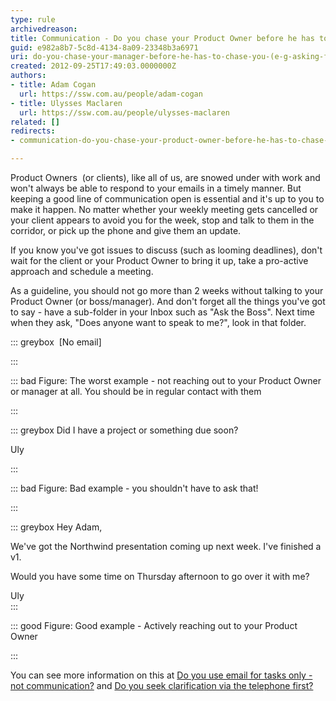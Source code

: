 ```yaml
---
type: rule
archivedreason: 
title: Communication - Do you chase your Product Owner before he has to chase you? (E.g. Asking for clarification)
guid: e982a8b7-5c8d-4134-8a09-23348b3a6971
uri: do-you-chase-your-manager-before-he-has-to-chase-you-(e-g-asking-for-clarification)
created: 2012-09-25T17:49:03.0000000Z
authors:
- title: Adam Cogan
  url: https://ssw.com.au/people/adam-cogan
- title: Ulysses Maclaren
  url: https://ssw.com.au/people/ulysses-maclaren
related: []
redirects:
- communication-do-you-chase-your-product-owner-before-he-has-to-chase-you-(e-g-asking-for-clarification)

---
```


Product Owners  (or clients), like all of us, are snowed under with work and won't always be able to respond to your emails in a timely manner. But keeping a good line of communication open is essential and it's up to you to make it happen. No matter whether your weekly meeting gets cancelled or your client appears to avoid you for the week, stop and talk to them in the corridor, or pick up the phone and give them an update.

If you know you've got issues to discuss (such as looming deadlines), don't wait for the client or your Product Owner to bring it up, take a pro-active approach and schedule a meeting.

<!--endintro-->

As a guideline, you should not go more than 2 weeks without talking to your Product Owner (or boss/manager). And don't forget all the things you've got to say - have a sub-folder in your Inbox such as "Ask the Boss". Next time when they ask, "Does anyone want to speak to me?", look in that folder.


::: greybox
 [No email]

:::


::: bad
Figure: The worst example - not reaching out to your Product Owner or manager at all. You should be in regular contact with them 

:::


::: greybox
Did I have a project or something due soon?

Uly

:::


::: bad
Figure: Bad example - you shouldn't have to ask that!  

:::


::: greybox
Hey Adam,

We've got the Northwind presentation coming up next week. I've finished a v1. 

Would you have some time on Thursday afternoon to go over it with me? 

Uly  
:::


::: good
Figure: Good example - Actively reaching out to your Product Owner 

:::

You can see more information on this at [Do you use email for tasks only - not communication?](/dones-do-you-use-email-for-tasks-only-not-communication) and [Do you seek clarification via the telephone first?](/do-you-seek-clarification-via-the-telephone-first)
